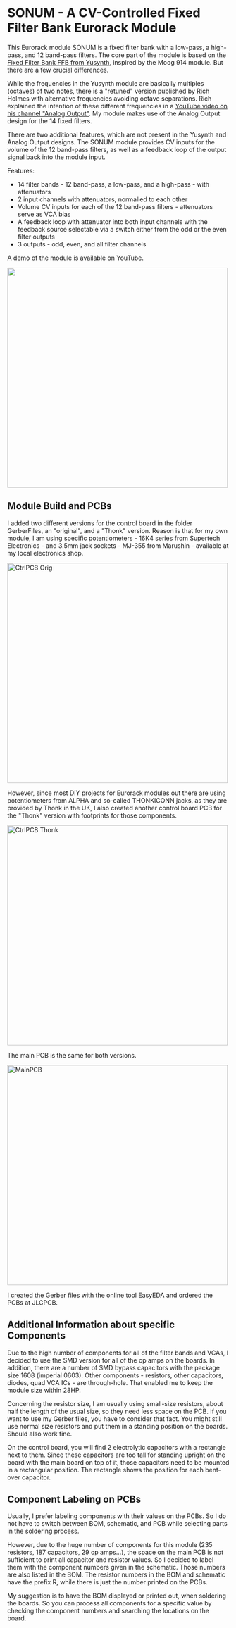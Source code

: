 # SONUM - A CV-Controlled Fixed Filter Bank Eurorack Module
This Eurorack module SONUM is a fixed filter bank with a low-pass, a high-pass, and 12 band-pass filters.
The core part of the module is based on the [Fixed Filter Bank FFB from Yusynth](http://yusynth.net/Modular/EN/BANK/index.html), inspired by the Moog 914 module.
But there are a few crucial differences.

While the frequencies in the Yusynth module are basically multiples (octaves) of two notes, there is a "retuned" version published by Rich Holmes with alternative frequencies avoiding octave separations. 
Rich explained the intention of these different frequencies in a [YouTube video on his channel "Analog Output"](https://www.youtube.com/watch?v=-yv34qV_Hrs).
My module makes use of the Analog Output design for the 14 fixed filters.

There are two additional features, which are not present in the Yusynth and Analog Output designs.
The SONUM module provides CV inputs for the volume of the 12 band-pass filters, as well as a feedback loop of the output signal back into the module input.

Features:
- 14 filter bands - 12 band-pass, a low-pass, and a high-pass - with attenuators
- 2 input channels with attenuators, normalled to each other
- Volume CV inputs for each of the 12 band-pass filters - attenuators serve as VCA bias
- A feedback loop with attenuator into both input channels with the feedback source selectable via a switch either from the odd or the even filter outputs
- 3 outputs - odd, even, and all filter channels

A demo of the module is available on YouTube.

[<img width="500" src="https://github.com/user-attachments/assets/514c045f-fd39-4608-8385-e16976552af9">](xxx)

## Module Build and PCBs
I added two different versions for the control board in the folder GerberFiles, an "original", and a "Thonk" version.
Reason is that for my own module, I am using specific potentiometers - 16K4 series from Supertech Electronics - and 3.5mm jack sockets - MJ-355 from Marushin - available at my local electronics shop.

<img width="500" alt="CtrlPCB Orig" src="https://github.com/user-attachments/assets/dcea06fe-0c9f-405c-b04a-e31d39cfe052">

However, since most DIY projects for Eurorack modules out there are using potentiometers from ALPHA and so-called THONKICONN jacks, as they are provided by Thonk in the UK, I also created another control board PCB for the "Thonk" version with footprints for those components.

<img width="500" alt="CtrlPCB Thonk" src="https://github.com/user-attachments/assets/6eac2def-754e-417b-9de5-e9c6fca10dd0">

The main PCB is the same for both versions.

<img width="500" alt="MainPCB" src="https://github.com/user-attachments/assets/33049696-c70d-47c7-95bd-43289a57eca3">

I created the Gerber files with the online tool EasyEDA and ordered the PCBs at JLCPCB.

## Additional Information about specific Components
Due to the high number of components for all of the filter bands and VCAs, I decided to use the SMD version for all of the op amps on the boards.
In addition, there are a number of SMD bypass capacitors with the package size 1608 (imperial 0603).
Other components - resistors, other capacitors, diodes, quad VCA ICs - are through-hole.
That enabled me to keep the module size within 28HP.

Concerning the resistor size, I am usually using small-size resistors, about half the length of the usual size, so they need less space on the PCB. If you want to use my Gerber files, you have to consider that fact. You might still use normal size resistors and put them in a standing position on the boards. Should also work fine.

On the control board, you will find 2 electrolytic capacitors with a rectangle next to them. Since these capacitors are too tall for standing upright on the board with the main board on top of it, those capacitors need to be mounted in a rectangular position. The rectangle shows the position for each bent-over capacitor.

## Component Labeling on PCBs
Usually, I prefer labeling components with their values on the PCBs. So I do not have to switch between BOM, schematic, and PCB while selecting parts in the soldering process.

However, due to the huge number of components  for this module (235 resistors, 187 capacitors, 29 op amps...), the space on the main PCB is not sufficient to print all capacitor and resistor values.
So I decided to label them with the component numbers given in the schematic.
Those numbers are also listed in the BOM. The resistor numbers in the BOM and schematic have the prefix R, while there is just the number printed on the PCBs.

My suggestion is to have the BOM displayed or printed out, when soldering the boards. So you can process all components for a specific value by checking the component numbers and searching the locations on the board.

